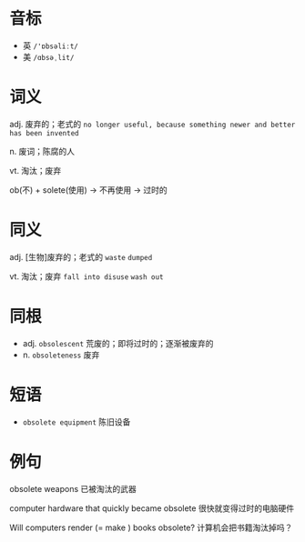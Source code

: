 # 音标

- 英 `/'ɒbsəliːt/`
- 美 `/ɑbsəˌlit/`

# 词义

adj. 废弃的；老式的
`no longer useful, because something newer and better has been invented`

n. 废词；陈腐的人


vt. 淘汰；废弃




ob(不) + solete(使用) → 不再使用 → 过时的

# 同义

adj. [生物]废弃的；老式的
`waste` `dumped`

vt. 淘汰；废弃
`fall into disuse` `wash out`

# 同根

- adj. `obsolescent` 荒废的；即将过时的；逐渐被废弃的
- n. `obsoleteness` 废弃

# 短语

- `obsolete equipment` 陈旧设备

# 例句

obsolete weapons
已被淘汰的武器

computer hardware that quickly became obsolete
很快就变得过时的电脑硬件

Will computers render (= make ) books obsolete?
计算机会把书籍淘汰掉吗？


